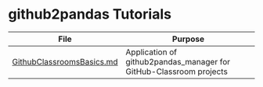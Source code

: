 # github2pandas Tutorials

| File        | Purpose                                                            |
| ----------- | ------------------------------------------------------------------ |
| [GithubClassroomsBasics.md](https://github.com/TUBAF-IFI-DiPiT/github2pandas_tutorials/blob/main/content/GithubClassroomsBasics.md) | Application of github2pandas_manager for GitHub-Classroom projects |
